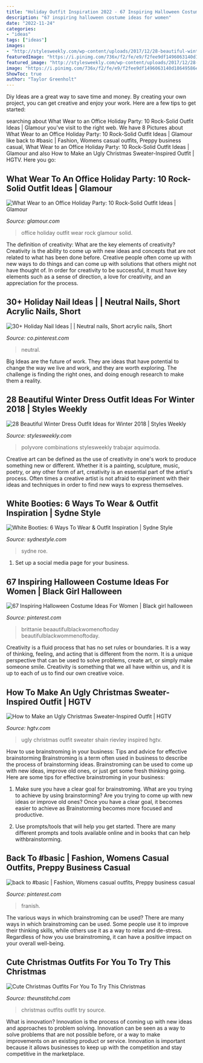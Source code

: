 ```yaml
---
title: "Holiday Outfit Inspiration 2022 - 67 Inspiring Halloween Costume Ideas For Women"
description: "67 inspiring halloween costume ideas for women"
date: "2022-11-24"
categories:
- "ideas"
tags: ["ideas"]
images:
- "http://stylesweekly.com/wp-content/uploads/2017/12/28-beautiful-winter-dress-outfit-ideas-for-winter-2018.jpg"
featuredImage: "https://i.pinimg.com/736x/f2/fe/e9/f2fee9df1496063140d18649586ea7fc.jpg"
featured_image: "http://stylesweekly.com/wp-content/uploads/2017/12/28-beautiful-winter-dress-outfit-ideas-for-winter-2018.jpg"
image: "https://i.pinimg.com/736x/f2/fe/e9/f2fee9df1496063140d18649586ea7fc.jpg"
ShowToc: true
author: "Taylor Greenholt"
---
```



Diy Ideas are a great way to save time and money. By creating your own project, you can get creative and enjoy your work. Here are a few tips to get started: 

	

		
searching about What Wear to an Office Holiday Party: 10 Rock-Solid Outfit Ideas | Glamour you've visit to the right web. We have 8 Pictures about What Wear to an Office Holiday Party: 10 Rock-Solid Outfit Ideas | Glamour like back to #basic | Fashion, Womens casual outfits, Preppy business casual, What Wear to an Office Holiday Party: 10 Rock-Solid Outfit Ideas | Glamour and also How to Make an Ugly Christmas Sweater-Inspired Outfit | HGTV. Here you go:
		
    
## What Wear To An Office Holiday Party: 10 Rock-Solid Outfit Ideas | Glamour

<img loading=lazy src="https://media.glamour.com/photos/58519bd082fb909710ef9bc7/master/h_1025,c_limit/office-holiday-party-2.jpg" onerror="this.onerror=null;this.src='https://tse1.mm.bing.net/th?id=OIP.SXkOOjA2_isBdXwwBxhSHAHaKW&amp;pid=15.1';" alt="What Wear to an Office Holiday Party: 10 Rock-Solid Outfit Ideas | Glamour">

_Source: glamour.com_

>office holiday outfit wear rock glamour solid. 

	

The definition of creativity: What are the key elements of creativity?
Creativity is the ability to come up with new ideas and concepts that are not related to what has been done before. Creative people often come up with new ways to do things and can come up with solutions that others might not have thought of. In order for creativity to be successful, it must have key elements such as a sense of direction, a love for creativity, and an appreciation for the process.

    
## 30+ Holiday Nail Ideas | | Neutral Nails, Short Acrylic Nails, Short

<img loading=lazy src="https://i.pinimg.com/736x/f2/fe/e9/f2fee9df1496063140d18649586ea7fc.jpg" onerror="this.onerror=null;this.src='https://tse4.mm.bing.net/th?id=OIP.jmlDoTxq22PXViPqVK4CyQHaJ-&amp;pid=15.1';" alt="30+ Holiday Nail Ideas | | Neutral nails, Short acrylic nails, Short">

_Source: co.pinterest.com_

>neutral. 

	

Big Ideas are the future of work. They are ideas that have potential to change the way we live and work, and they are worth exploring. The challenge is finding the right ones, and doing enough research to make them a reality.

    
## 28 Beautiful Winter Dress Outfit Ideas For Winter 2018 | Styles Weekly

<img loading=lazy src="http://stylesweekly.com/wp-content/uploads/2017/12/28-beautiful-winter-dress-outfit-ideas-for-winter-2018.jpg" onerror="this.onerror=null;this.src='https://tse2.mm.bing.net/th?id=OIP.O5Kn5uIRmTRiRuoBSefPAgHaHa&amp;pid=15.1';" alt="28 Beautiful Winter Dress Outfit Ideas for Winter 2018 | Styles Weekly">

_Source: stylesweekly.com_

>polyvore combinations stylesweekly trabajar aquimoda. 

	

Creative art can be defined as the use of creativity in one's work to produce something new or different. Whether it is a painting, sculpture, music, poetry, or any other form of art, creativity is an essential part of the artist's process. Often times a creative artist is not afraid to experiment with their ideas and techniques in order to find new ways to express themselves.

    
## White Booties: 6 Ways To Wear &amp; Outfit Inspiration | Sydne Style

<img loading=lazy src="https://www.sydnestyle.com/wp-content/uploads/2017/12/Sydne-Style-shows-how-to-wear-white-booties-with-fashion-blogger-thrifts-and-threads.jpg" onerror="this.onerror=null;this.src='https://tse1.mm.bing.net/th?id=OIP.FZ9vEtHNZcukVb2gcZNA7AHaKE&amp;pid=15.1';" alt="White Booties: 6 Ways To Wear &amp; Outfit Inspiration | Sydne Style">

_Source: sydnestyle.com_

>sydne roe. 

	

1. Set up a social media page for your business.

    
## 67 Inspiring Halloween Costume Ideas For Women | Black Girl Halloween

<img loading=lazy src="https://i.pinimg.com/736x/c6/d5/41/c6d541a59019fd475398ba43178476eb.jpg" onerror="this.onerror=null;this.src='https://tse4.mm.bing.net/th?id=OIP.JoppW-OG7dg8r3NblVlfYAHaKi&amp;pid=15.1';" alt="67 Inspiring Halloween Costume Ideas For Women | Black girl halloween">

_Source: pinterest.com_

>brittanie beaautifulblackwomenoftoday beautifulblackwommenoftoday. 

	

Creativity is a fluid process that has no set rules or boundaries. It is a way of thinking, feeling, and acting that is different from the norm. It is a unique perspective that can be used to solve problems, create art, or simply make someone smile. Creativity is something that we all have within us, and it is up to each of us to find our own creative voice.

    
## How To Make An Ugly Christmas Sweater-Inspired Outfit | HGTV

<img loading=lazy src="https://hgtvhome.sndimg.com/content/dam/images/hgtv/fullset/2018/12/3/0/original_Shain-Rievley_ugly-Christmas-beauty9.jpg.rend.hgtvcom.1280.1707.suffix/1543866941888.jpeg" onerror="this.onerror=null;this.src='https://tse1.mm.bing.net/th?id=OIP.mnOrCD4MfXg8sBfmEEC_GQHaJ4&amp;pid=15.1';" alt="How to Make an Ugly Christmas Sweater-Inspired Outfit | HGTV">

_Source: hgtv.com_

>ugly christmas outfit sweater shain rievley inspired hgtv. 

	

How to use brainstroming in your business: Tips and advice for effective brainstorming
Brainstroming is a term often used in business to describe the process of brainstorming ideas. Brainstroming can be used to come up with new ideas, improve old ones, or just get some fresh thinking going. Here are some tips for effective brainstroming in your business: 
1. Make sure you have a clear goal for brainstroming. What are you trying to achieve by using brainstorming? Are you trying to come up with new ideas or improve old ones? Once you have a clear goal, it becomes easier to achieve as Brainstorming becomes more focused and productive. 

2. Use prompts/tools that will help you get started. There are many different prompts and tools available online and in books that can help withbrainstorming.

    
## Back To #basic | Fashion, Womens Casual Outfits, Preppy Business Casual

<img loading=lazy src="https://i.pinimg.com/736x/5e/34/a4/5e34a48185bbcda8e0a12af450ba5eba--tartan-plaid-plaid-scarf.jpg" onerror="this.onerror=null;this.src='https://tse4.mm.bing.net/th?id=OIP.Su1mOjL5k1WDrwDIftZqPgDIEs&amp;pid=15.1';" alt="back to #basic | Fashion, Womens casual outfits, Preppy business casual">

_Source: pinterest.com_

>franish. 

	

The various ways in which brainstroming can be used?
There are many ways in which brainstroming can be used. Some people use it to improve their thinking skills, while others use it as a way to relax and de-stress. Regardless of how you use brainstroming, it can have a positive impact on your overall well-being.

    
## Cute Christmas Outfits For You To Try This Christmas

<img loading=lazy src="https://i0.wp.com/www.theunstitchd.com/women/wp-content/uploads/2019/12/Christmas-Outfit-Ideas-for-Girls-1.jpg?fit=327%2C637" onerror="this.onerror=null;this.src='https://tse2.mm.bing.net/th?id=OIP.N0aPIeZwDi6vJMtnJyiTdAAAAA&amp;pid=15.1';" alt="Cute Christmas Outfits For You To Try This Christmas">

_Source: theunstitchd.com_

>christmas outfits outfit try source. 

	

What is innovation?
Innovation is the process of coming up with new ideas and approaches to problem solving. Innovation can be seen as a way to solve problems that are not possible before, or a way to make improvements on an existing product or service. Innovation is important because it allows businesses to keep up with the competition and stay competitive in the marketplace.

